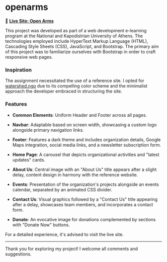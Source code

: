 # openarms
🔗 **[Live Site: Open Arms](https://nikosdiakonis.github.io/openarms/)**

This project was developed as part of a web development e-learning program at the National and Kapodistrian University of Athens. The technologies employed include HyperText Markup Language (HTML), Cascading Style Sheets (CSS), JavaScript, and Bootstrap. The primary aim of this project was to familiarize ourselves with Bootstrap in order to craft responsive web pages.

### Inspiration

The assignment necessitated the use of a reference site. I opted for [watershed.ngo](https://watershed.ngo) due to its compelling color scheme and the minimalist approach the developer embraced in structuring the site.

### Features

- **Common Elements**: Uniform Header and Footer across all pages.
  
- **Navbar**: Adaptable based on screen width, showcasing a custom logo alongside primary navigation links.
  
- **Footer**: Features a dark theme and includes organization details, Google Maps integration, social media links, and a newsletter subscription form.
  
- **Home Page**: A carousel that depicts organizational activities and "latest updates" cards.
  
- **About Us**: Central image with an "About Us" title appears after a slight delay, content design in harmony with the reference website.
  
- **Events**: Presentation of the organization's projects alongside an events calendar, separated by an animated CSS divider.
  
- **Contact Us**: Visual graphics followed by a "Contact Us" title appearing after a delay, showcases team members, and incorporates a contact form.
  
- **Donate**: An evocative image for donations complemented by sections with "Donate Now" buttons.

For a detailed experience, it's advised to visit the live site.

---

Thank you for exploring my project! I welcome all comments and suggestions.

